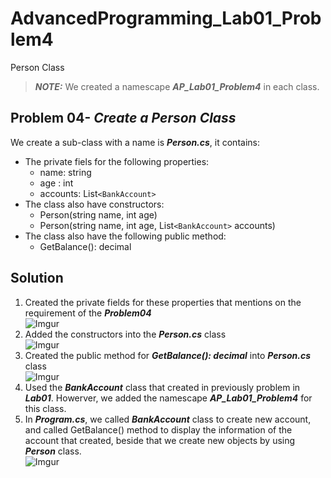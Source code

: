 # **AdvancedProgramming_Lab01_Problem4**
Person Class
> _**NOTE:**_ We created a namescape _**AP_Lab01_Problem4**_ in each class.
## Problem 04- _Create a Person Class_
We create a sub-class  with a name is _**Person.cs**_, it contains:
* The private fiels for the following properties:  
  * name: string  
  * age : int
  * accounts: List`<BankAccount>`
* The class also have constructors:  
  * Person(string name, int age)  
  * Person(string name, int age, List`<BankAccount>` accounts)
* The class also have the following public method:
  * GetBalance(): decimal
## **Solution**  
1. Created the private fields for these properties that mentions on the requirement of the _**Problem04**_  
   ![Imgur](https://i.imgur.com/eaPIGAJ.png)  
2. Added the constructors into the _**Person.cs**_ class  
   ![Imgur](https://i.imgur.com/DbSKw99.png)
3. Created the public method for _**GetBalance(): decimal**_ into _**Person.cs**_ class  
   ![Imgur](https://i.imgur.com/2dyI1WL.png)
4. Used the _**BankAccount**_ class that created in previously problem in _**Lab01**_. Howerver, we added the namescape _**AP_Lab01_Problem4**_ for this class.
5. In _**Program.cs**_, we called _**BankAccount**_ class to create new account, and called GetBalance() method to display the information of the account that created, beside that we create new objects by using _**Person**_ class.  
   ![Imgur](https://i.imgur.com/jx1kg8U.png)
